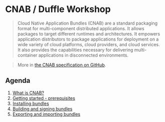 # CNAB / Duffle Workshop

> Cloud Native Application Bundles (CNAB) are a standard packaging format for multi-component distributed applications. It allows packages to target different runtimes and architectures. It empowers application distributors to package applications for deployment on a wide variety of cloud platforms, cloud providers, and cloud services. It also provides the capabilities necessary for delivering multi-container applications in disconnected environments.

> More in [the CNAB specification on GitHub][cnab-spec].


## Agenda

1. [What is CNAB?][what-cnab]
2. [Getting started - prerequisites][prerequisites]
3. [Installing bundles][install]
4. [Building and signing bundles][build-sign]
5. [Exporting and importing bundles][export-import]


[cnab-spec]: https://github.com/deislabs/cnab-spec/
[what-cnab]: content/01-what-is-cnab.md
[prerequisites]: content/02-prerequisites.md
[install]: content/03-install.md
[build-sign]: content/04-build-sign.md
[export-import]: content/05-export-import.md

